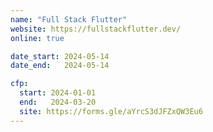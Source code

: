 ```yaml
---
name: "Full Stack Flutter"
website: https://fullstackflutter.dev/
online: true

date_start: 2024-05-14
date_end:   2024-05-14

cfp:
  start: 2024-01-01
  end:   2024-03-20
  site: https://forms.gle/aYrcS3dJFZxQW3Eu6
---
```

